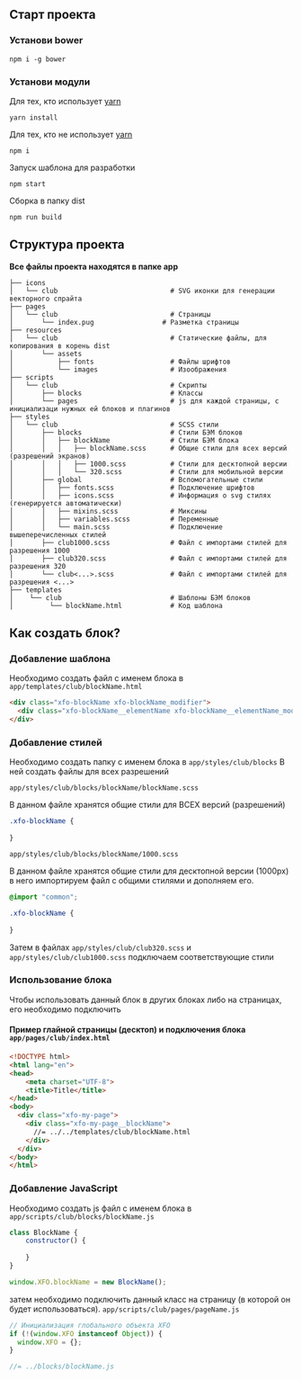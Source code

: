 ## Старт проекта

### Установи bower

```
npm i -g bower
```

### Установи модули

Для тех, кто использует [yarn](https://github.com/yarnpkg/yarn)

```
yarn install
```

Для тех, кто не использует [yarn](https://github.com/yarnpkg/yarn)

```
npm i
```

Запуск шаблона для разработки

```
npm start
```

Сборка в папку dist

```
npm run build
```

## Структура проекта
**Все файлы проекта находятся в папке app**

```
├── icons
│   └── club                            # SVG иконки для генерации векторного спрайта
├── pages           
│   └── club                            # Страницы
│       └── index.pug                 # Разметка страницы
├── resources
│   └── club                            # Статические файлы, для копирования в корень dist
│       └── assets      
│           ├── fonts                   # Файлы шрифтов
│           └── images                  # Изоображения
├── scripts           
│   └── club                            # Скрипты
│       ├── blocks                      # Классы
│       └── pages                       # js для каждой страницы, с инициализаци нужных ей блоков и плагинов
├── styles           
│   └── club                            # SCSS стили
│       ├── blocks                      # Стили БЭМ блоков
│       │   ├── blockName               # Стили БЭМ блока
│       │   │   ├── blockName.scss      # Общие стили для всех версий (разрешений экранов)
│       │   │   ├── 1000.scss           # Стили для десктопной версии
│       │   │   └── 320.scss            # Стили для мобильной версии
│       ├── global                      # Вспомогательные стили
│       │   ├── fonts.scss              # Подключение шрифтов
│       │   ├── icons.scss              # Информация о svg стилях (генерируется автоматически)
│       │   ├── mixins.scss             # Миксины
│       │   ├── variables.scss          # Переменные
│       │   └── main.scss               # Подключение вышеперечисленных стилей
│       ├── club1000.scss               # Файл с импортами стилей для разрешения 1000
│       ├── club320.scss                # Файл с импортами стилей для разрешения 320
│       └── club<...>.scss              # Файл с импортами стилей для разрешения <...>
├── templates
│    └── club                           # Шаблоны БЭМ блоков
│         └── blockName.html            # Код шаблона 

```

## Как создать блок? 

### Добавление шаблона

Необходимо создать файл с именем блока в ```app/templates/club/blockName.html```

```html
<div class="xfo-blockName xfo-blockName_modifier">
  <div class="xfo-blockName__elementName xfo-blockName__elementName_modifier"></div>
</div>
```

### Добавление стилей

Необходимо создать папку с именем блока в ```app/styles/club/blocks```
В ней создать файлы для всех разрешений

```
app/styles/club/blocks/blockName/blockName.scss
```
В данном файле хранятся общие стили для ВСЕХ версий (разрешений)
```scss
.xfo-blockName {
  
}
```

```
app/styles/club/blocks/blockName/1000.scss
```
В данном файле хранятся общие стили для десктопной версии (1000px)
в него импортируем файл с общими стилями и дополняем его.

```scss
@import "common";

.xfo-blockName {
  
}
```
Затем в файлах ```app/styles/club/club320.scss``` и ```app/styles/club/club1000.scss``` 
подключаем соответствующие стили

### Использование блока
Чтобы использовать данный блок в других блоках либо на страницах, его необходимо подключить

#### Пример глайной страницы (десктоп) и подключения блока ```app/pages/club/index.html```

```html
<!DOCTYPE html>
<html lang="en">
<head>
    <meta charset="UTF-8">
    <title>Title</title>
</head>
<body>
  <div class="xfo-my-page">
    <div class="xfo-my-page__blockName">
      //= ../../templates/club/blockName.html
    </div>
  </div>
</body>
</html>
```


### Добавление JavaScript

Необходимо создать js файл с именем блока в ```app/scripts/club/blocks/blockName.js```

```js
class BlockName {
    constructor() {
        
    }
}

window.XFO.blockName = new BlockName();
```


затем необходимо подключить данный класс на страницу (в которой он будет использоваться). ```app/scripts/club/pages/pageName.js```

```js
// Инициализация глобального объекта XFO
if (!(window.XFO instanceof Object)) {
  window.XFO = {};
}

//= ../blocks/blockName.js
```

